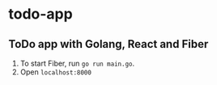 # todo-app
## ToDo app with Golang, React and Fiber


1. To start Fiber, run `go run main.go`.
2. Open `localhost:8000`